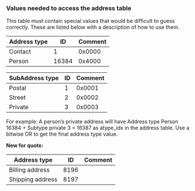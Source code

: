 
### Values needed to access the address table

This table must contain special values that would be difficult to guess correctly. These are listed below with a description of how to use them.

 | Address type | ID | Comment |
 |---|---|---|
 | Contact | 1 | 0x0000 |
 | Person | 16384 | 0x4000 |

 | SubAddress type | ID | Comment |
 |---|---|---|
 | Postal | 1 | 0x0001 |
 | Street | 2 | 0x0002 |
 | Private | 3 | 0x0003 |

For example: A person’s private address will have Address type Person 16384 + Subtype private 3 = 16387 as atype\_idx in the address table.
Use a bitwise OR to get the final address type value.

**New for quote:**

 | Address type | ID | Comment |
 |---|---|---|
 | Billing address | 8196 |
 | Shipping address | 8197 |
